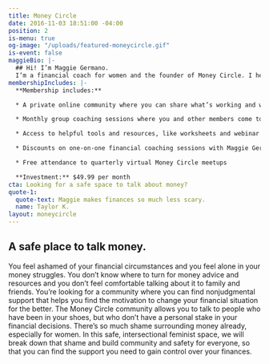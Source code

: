 ```yaml
---
title: Money Circle
date: 2016-11-03 18:51:00 -04:00
position: 2
is-menu: true
og-image: "/uploads/featured-moneycircle.gif"
is-event: false
maggieBio: |-
  ## Hi! I’m Maggie Germano.
  I’m a financial coach for women and the founder of Money Circle. I help women improve their relationships with money so that they can take better control of their futures. I’m also passionate about creating space for women to talk about money without shame or judgment. That’s where the Money Circle Community comes in!
membershipIncludes: |-
  **Membership includes:**

  * A private online community where you can share what’s working and what’s not in your finance, and get support and guidance from others going through the same things

  * Monthly group coaching sessions where you and other members come together to discuss important financial matters and get coached on your specific issues (if you wish to be!)

  * Access to helpful tools and resources, like worksheets and webinar recordings

  * Discounts on one-on-one financial coaching sessions with Maggie Germano

  * Free attendance to quarterly virtual Money Circle meetups

  **Investment:** $49.99 per month
cta: Looking for a safe space to talk about money?
quote-1:
  quote-text: Maggie makes finances so much less scary.
  name: Taylor K.
layout: moneycircle
---
```


## A safe place to talk money.

You feel ashamed of your financial circumstances and you feel alone in your money struggles. You don’t know where to turn for money advice and resources and you don’t feel comfortable talking about it to family and friends. You’re looking for a community where you can find nonjudgmental support that helps you find the motivation to change your financial situation for the better. The Money Circle community allows you to talk to people who have been in your shoes, but who don’t have a personal stake in your financial decisions. There’s so much shame surrounding money already, especially for women. In this safe, intersectional feminist space, we will break down that shame and build community and safety for everyone, so that you can find the support you need to gain control over your finances.
